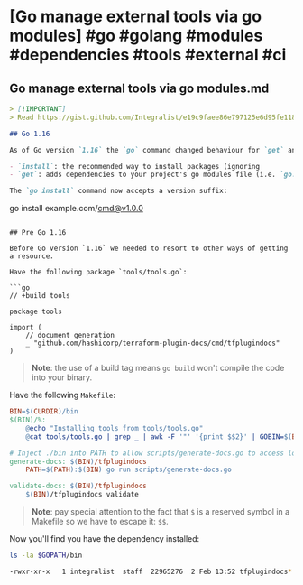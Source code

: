 # [Go manage external tools via go modules] #go #golang #modules #dependencies #tools #external #ci

## Go manage external tools via go modules.md

```markdown
> [!IMPORTANT]
> Read https://gist.github.com/Integralist/e19c9faee86e797125e6d95fe1188912 instead.

## Go 1.16

As of Go version `1.16` the `go` command changed behaviour for `get` and `install`:

- `install`: the recommended way to install packages (ignoring 
- `get`: adds dependencies to your project's go modules file (i.e. `go.mod`).

The `go install` command now accepts a version suffix:

```
go install example.com/cmd@v1.0.0
```

## Pre Go 1.16

Before Go version `1.16` we needed to resort to other ways of getting a resource.

Have the following package `tools/tools.go`:

```go
// +build tools

package tools

import (
	// document generation
	_ "github.com/hashicorp/terraform-plugin-docs/cmd/tfplugindocs"
)
```

> **Note**: the use of a build tag means `go build` won't compile the code into your binary.

Have the following `Makefile`:

```Makefile
BIN=$(CURDIR)/bin
$(BIN)/%:
	@echo "Installing tools from tools/tools.go"
	@cat tools/tools.go | grep _ | awk -F '"' '{print $$2}' | GOBIN=$(BIN) xargs -tI {} go install {}

# Inject ./bin into PATH to allow scripts/generate-docs.go to access local tfplugindocs binary
generate-docs: $(BIN)/tfplugindocs
	PATH=$(PATH):$(BIN) go run scripts/generate-docs.go

validate-docs: $(BIN)/tfplugindocs
	$(BIN)/tfplugindocs validate
```

> **Note**: pay special attention to the fact that `$` is a reserved symbol in a Makefile so we have to escape it: `$$`.

Now you'll find you have the dependency installed:

```bash
ls -la $GOPATH/bin

-rwxr-xr-x   1 integralist  staff  22965276  2 Feb 13:52 tfplugindocs*
```
```

